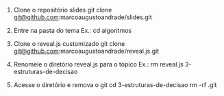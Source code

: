 1) Clone o repositório slides
git clone git@github.com:marcoaugustoandrade/slides.git

2) Entre na pasta do tema
Ex.: cd algoritmos

3) Clone o reveal.js customizado
git clone git@github.com:marcoaugustoandrade/reveal.js.git

4) Renomeie o diretório reveal.js para o tópico
Ex.: rm reveal.js 3-estruturas-de-decisao

5) Acesse o diretório e remova o git
cd 3-estruturas-de-decisao
rm -rf .git
